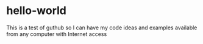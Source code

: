 # hello-world
This is a test of guthub so I can have my code ideas and examples available from any computer with Internet access

